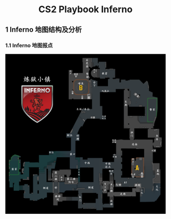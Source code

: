 <h1><center>CS2 Playbook Inferno</center></h1>

## 1 Inferno 地图结构及分析

### 1.1 Inferno 地图报点

![20250919_炼狱小镇报点_v1.0](./assets/20250919_炼狱小镇报点_v1.0.png)